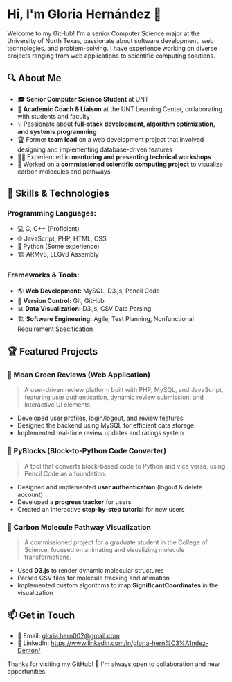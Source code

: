 # Hi, I'm Gloria Hernández 👋

Welcome to my GitHub! I'm a senior Computer Science major at the University of North Texas, passionate about software development, web technologies, and problem-solving. I have experience working on diverse projects ranging from web applications to scientific computing solutions.

## 🔍 About Me
- 🎓 **Senior Computer Science Student** at UNT
- 💼 **Academic Coach & Liaison** at the UNT Learning Center, collaborating with students and faculty
- 💡 Passionate about **full-stack development, algorithm optimization, and systems programming**
- 🏆 Former **team lead** on a web development project that involved designing and implementing database-driven features
- 🧑‍🏫 Experienced in **mentoring and presenting technical workshops**
- 🔬 Worked on a **commissioned scientific computing project** to visualize carbon molecules and pathways

## 🚀 Skills & Technologies
### **Programming Languages:**
- 💻 C, C++ (Proficient)
- 🌐 JavaScript, PHP, HTML, CSS
- 🐍 Python (Some experience)
- 🏗️ ARMv8, LEGv8 Assembly

### **Frameworks & Tools:**
- 🌎 **Web Development:** MySQL, D3.js, Pencil Code
- 🔄 **Version Control:** Git, GitHub
- 📊 **Data Visualization:** D3.js, CSV Data Parsing
- 🏗️ **Software Engineering:** Agile, Test Planning, Nonfunctional Requirement Specification

## 🏆 Featured Projects
### **🌱 Mean Green Reviews** (Web Application)
> A user-driven review platform built with PHP, MySQL, and JavaScript, featuring user authentication, dynamic review submission, and interactive UI elements.
- Developed user profiles, login/logout, and review features
- Designed the backend using MySQL for efficient data storage
- Implemented real-time review updates and ratings system

### **🧩 PyBlocks** (Block-to-Python Code Converter)
> A tool that converts block-based code to Python and vice versa, using Pencil Code as a foundation.
- Designed and implemented **user authentication** (logout & delete account)
- Developed a **progress tracker** for users
- Created an interactive **step-by-step tutorial** for new users

### **🔬 Carbon Molecule Pathway Visualization**
> A commissioned project for a graduate student in the College of Science, focused on animating and visualizing molecule transformations.
- Used **D3.js** to render dynamic molecular structures
- Parsed CSV files for molecule tracking and animation
- Implemented custom algorithms to map **SignificantCoordinates** in the visualization

## 📫 Get in Touch
- 📧 Email: gloria.hern002@gmail.com
- 💼 LinkedIn: https://www.linkedin.com/in/gloria-hern%C3%A1ndez-Denton/

Thanks for visiting my GitHub! 🚀 I'm always open to collaboration and new opportunities.

